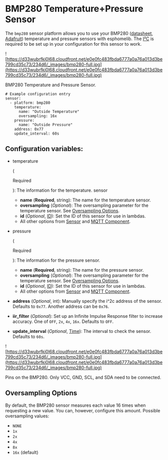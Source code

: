 # BMP280 Temperature+Pressure Sensor

The `bmp280` sensor platform allows you to use your BMP280 ([datasheet](https://cdn-shop.adafruit.com/datasheets/BST-BMP280-DS001-11.pdf), [Adafruit](https://www.adafruit.com/product/2651)) temperature and pressure sensors with esphomelib. The [I²C](https://esphome.io/components/i2c#i2c) is required to be set up in your configuration for this sensor to work.

![https://d33wubrfki0l68.cloudfront.net/e0e0fc483fbda6777a0a76a013d3be799cd35c73/234d6/_images/bmp280-full.jpg](https://d33wubrfki0l68.cloudfront.net/e0e0fc483fbda6777a0a76a013d3be799cd35c73/234d6/_images/bmp280-full.jpg)

BMP280 Temperature and Pressure Sensor.

```
# Example configuration entry
sensor:
  - platform: bmp280
    temperature:
      name: "Outside Temperature"
      oversampling: 16x
    pressure:
      name: "Outside Pressure"
    address: 0x77
    update_interval: 60s
```

## Configuration variables:

- temperature

   

  (

  Required

  ): The information for the temperature. sensor

  - **name** (**Required**, string): The name for the temperature sensor.
  - **oversampling** (*Optional*): The oversampling parameter for the temperature sensor. See [Oversampling Options](https://esphome.io/components/sensor/bmp280#bmp280-oversampling).
  - **id** (*Optional*, [ID](https://esphome.io/guides/configuration-types#config-id)): Set the ID of this sensor for use in lambdas.
  - All other options from [Sensor](https://esphome.io/components/sensor/#config-sensor) and [MQTT Component](https://esphome.io/components/mqtt#config-mqtt-component).

- pressure

   

  (

  Required

  ): The information for the pressure sensor.

  - **name** (**Required**, string): The name for the pressure sensor.
  - **oversampling** (*Optional*): The oversampling parameter for the temperature sensor. See [Oversampling Options](https://esphome.io/components/sensor/bmp280#bmp280-oversampling).
  - **id** (*Optional*, [ID](https://esphome.io/guides/configuration-types#config-id)): Set the ID of this sensor for use in lambdas.
  - All other options from [Sensor](https://esphome.io/components/sensor/#config-sensor) and [MQTT Component](https://esphome.io/components/mqtt#config-mqtt-component).

- **address** (*Optional*, int): Manually specify the i^2c address of the sensor. Defaults to `0x77`. Another address can be `0x76`.

- **iir_filter** (*Optional*): Set up an Infinite Impulse Response filter to increase accuracy. One of `OFF`, `2x`, `4x`, `16x`. Defaults to `OFF`.

- **update_interval** (*Optional*, [Time](https://esphome.io/guides/configuration-types#config-time)): The interval to check the sensor. Defaults to `60s`.

![https://d33wubrfki0l68.cloudfront.net/e0e0fc483fbda6777a0a76a013d3be799cd35c73/234d6/_images/bmp280-full.jpg](https://d33wubrfki0l68.cloudfront.net/e0e0fc483fbda6777a0a76a013d3be799cd35c73/234d6/_images/bmp280-full.jpg)

Pins on the BMP280. Only VCC, GND, SCL, and SDA need to be connected.



## Oversampling Options

By default, the BMP280 sensor measures each value 16 times when requesting a new value. You can, however, configure this amount. Possible oversampling values:

- `NONE`
- `1x`
- `2x`
- `4x`
- `8x`
- `16x` (default)